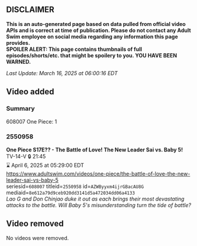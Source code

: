 ## DISCLAIMER
**This is an auto-generated page based on data pulled from official video APIs and is correct at time of publication. Please do not contact any Adult Swim employee on social media regarding any information this page provides.**  
**SPOILER ALERT: This page contains thumbnails of full episodes/shorts/etc. that might be spoilery to you. YOU HAVE BEEN WARNED.**  

_Last Update: March 16, 2025 at 06:00:16 EDT_
## Video added
### Summary
608007 One Piece: 1  
### 2550958
**One Piece S17E?? - The Battle of Love! The New Leader Sai vs. Baby 5!**  
TV-14-V 🔒 21:45  
⌛ April 6, 2025 at 05:29:00 EDT  
https://www.adultswim.com/videos/one-piece/the-battle-of-love-the-new-leader-sai-vs-baby-5  
seriesid=`608007` titleid=`2550958` id=`AZWByyxm4ijrGBacAU8G` mediaid=`8e612a79d9ceb920dd3141d5a472034dd06a4133`  
_Lao G and Don Chinjao duke it out as each brings their most devastating attacks to the battle. Will Baby 5's misunderstanding turn the tide of battle?_  
## Video removed
No videos were removed.  
